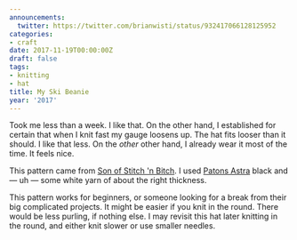 ```yaml
---
announcements:
  twitter: https://twitter.com/brianwisti/status/932417066128125952
categories:
- craft
date: 2017-11-19T00:00:00Z
draft: false
tags:
- knitting
- hat
title: My Ski Beanie
year: '2017'
---
```

Took me less than a week. I like that. On the other hand, I established for certain that when I knit fast my
gauge loosens up. The hat fits looser than it should. I like that less. On the *other* other hand, I already
wear it most of the time. It feels nice.
<!--more-->

This pattern came from [Son of Stitch 'n Bitch][]. I used [Patons Astra][] black and — uh — some white yarn of
about the right thickness.

This pattern works for beginners, or someone looking for a break from their big complicated projects. It
might be easier if you knit in the round. There would be less purling, if nothing else. I may revisit this hat
later knitting in the round, and either knit slower or use smaller needles.


[Son of Stitch 'n Bitch]: https://www.goodreads.com/book/show/170305.Son_of_Stitch_n_Bitch
[Patons Astra]: http://www.yarnspirations.com/yarn/astra.html?super_attribute=YToxOntpOjQ1NjtzOjU6IjQ1NzA1Ijt9

